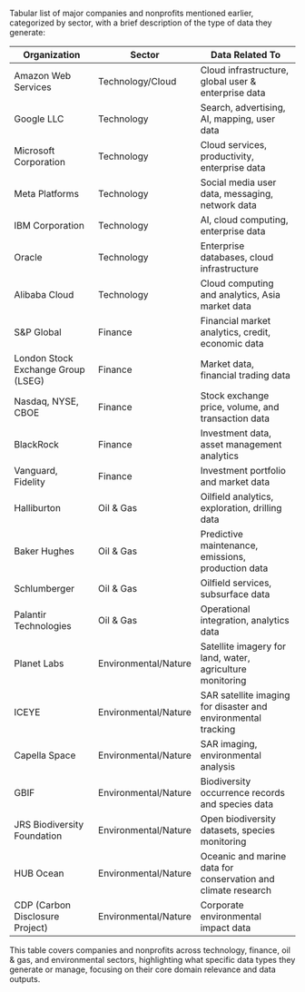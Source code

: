 Tabular list of major companies and nonprofits mentioned earlier, categorized by sector, with a brief description of the type of data they generate:

| Organization          | Sector           | Data Related To                             |
|-----------------------|------------------|---------------------------------------------|
| Amazon Web Services    | Technology/Cloud | Cloud infrastructure, global user & enterprise data          |
| Google LLC            | Technology       | Search, advertising, AI, mapping, user data                   |
| Microsoft Corporation | Technology       | Cloud services, productivity, enterprise data                 |
| Meta Platforms        | Technology       | Social media user data, messaging, network data               |
| IBM Corporation       | Technology       | AI, cloud computing, enterprise data                          |
| Oracle                | Technology       | Enterprise databases, cloud infrastructure                    |
| Alibaba Cloud         | Technology       | Cloud computing and analytics, Asia market data               |
| S&P Global            | Finance          | Financial market analytics, credit, economic data             |
| London Stock Exchange Group (LSEG) | Finance   | Market data, financial trading data                            |
| Nasdaq, NYSE, CBOE    | Finance          | Stock exchange price, volume, and transaction data            |
| BlackRock             | Finance          | Investment data, asset management analytics                    |
| Vanguard, Fidelity    | Finance          | Investment portfolio and market data                           |
| Halliburton           | Oil & Gas        | Oilfield analytics, exploration, drilling data                |
| Baker Hughes          | Oil & Gas        | Predictive maintenance, emissions, production data            |
| Schlumberger          | Oil & Gas        | Oilfield services, subsurface data                             |
| Palantir Technologies | Oil & Gas        | Operational integration, analytics data                        |
| Planet Labs           | Environmental/Nature | Satellite imagery for land, water, agriculture monitoring   |
| ICEYE                 | Environmental/Nature | SAR satellite imaging for disaster and environmental tracking  |
| Capella Space         | Environmental/Nature | SAR imaging, environmental analysis                          |
| GBIF                  | Environmental/Nature | Biodiversity occurrence records and species data             |
| JRS Biodiversity Foundation | Environmental/Nature | Open biodiversity datasets, species monitoring              |
| HUB Ocean             | Environmental/Nature | Oceanic and marine data for conservation and climate research |
| CDP (Carbon Disclosure Project) | Environmental/Nature | Corporate environmental impact data                         |

This table covers companies and nonprofits across technology, finance, oil & gas, and environmental sectors, highlighting what specific data types they generate or manage, focusing on their core domain relevance and data outputs.

